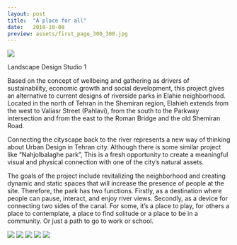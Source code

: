 ```yaml
---
layout: post
title:  "A place for all"
date:   2018-10-08
preview: assets/first_page_300_300.jpg
---
```


<img src='http://www.dellastudio.com/assets/a_place_for_all_1.jpg'/>


Landscape Design Studio 1

Based on the concept of wellbeing and gathering as drivers of sustainability, economic growth and social development, this project gives an alternative to current designs of riverside parks in Elahie neighborhood.
Located in the north of Tehran in the Shemiran region, Elahieh extends from the west to Valiasr Street (Pahlavi), from the south to the Parkway intersection and from the east to the Roman Bridge and the old Shemiran Road.



Connecting the cityscape back to the river represents a new way of thinking about Urban Design in Tehran city. Although there is some similar project like “Nahjolbalaghe park”, This is a fresh opportunity to create a meaningful visual and physical connection with one of the city’s natural assets.

The goals of the project include revitalizing the neighborhood and creating dynamic and static spaces that will increase the presence of people at the site. Therefore, the park has two functions. Firstly, as a destination where people can pause, interact, and enjoy river views. Secondly, as a device for connecting two sides of the canal. For some, it’s a place to play, for others a place to contemplate, a place to find solitude or a place to be in a community. Or just a path to go to work or school.

<img src='http://www.dellastudio.com/assets/a_place_for_all_2.jpg'/>

<img src='http://www.dellastudio.com/assets/a_place_for_all_3.jpg'/>

<img src='http://www.dellastudio.com/assets/a_place_for_all_4.jpg'/>

<img src='http://www.dellastudio.com/assets/a_place_for_all_5.jpg'/>

<img src='http://www.dellastudio.com/assets/a_place_for_all_6.jpg'/>
